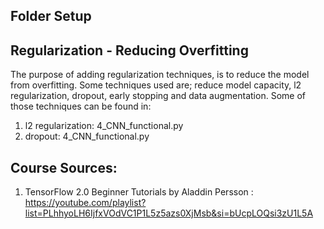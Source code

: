 ## Folder Setup

## Regularization - Reducing Overfitting
The purpose of adding regularization techniques, is to reduce the model from overfitting. Some techniques used are; reduce model capacity, l2 regularization, dropout, early stopping and data augmentation.
Some of those techniques can be found in:
1. l2 regularization: 4_CNN_functional.py
2. dropout: 4_CNN_functional.py

## Course Sources:
1. TensorFlow 2.0 Beginner Tutorials by Aladdin Persson : https://youtube.com/playlist?list=PLhhyoLH6IjfxVOdVC1P1L5z5azs0XjMsb&si=bUcpLOQsi3zU1L5A
 